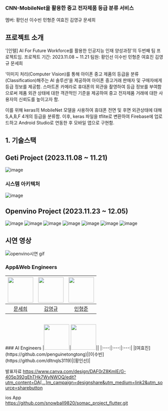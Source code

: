 ### CNN-MobileNet을 활용한 중고 전자제품 등급 분류 서비스 
멤버: 황인선 이수빈 민형준 여효진 김영규 문세희
## 프로젝트 소개

'[인텔] AI For Future Workforce를 활용한 인공지능 인재 양성과정'의 두번째 팀 프로젝트임.
프로젝트 기간: 2023.11.08 ~ 11.21
팀원: 황인선 이수빈 민형준 여효진 김영규 문세희

‘이미지 처리(Computer Vision)를 통해 아이폰 중고 제품의 등급을 분류(Classification)해주는 AI 솔루션’을 제공하여 아이폰 중고거래 판매자 및 구매자에게 등급 정보를 제공함.
스마트폰 카메라로 휴대폰의 외관을 촬영하여 등급 정보를 부여함으로써 제품 외관 상태에 대한 객관적인 기준을 제공하여 중고 전자제품 거래에 대한 사용자의 신뢰도를 높이고자 함.

이를 위해 keras의 MobileNet 모델을 사용하여 휴대폰 전면 및 후면 외관상태에 대해 S,A,B,F 4개의 등급을 분류함. 이후, keras 파일을 tflite로 변환하여 Firebase에 업로드하고 Android Studio로 연동한 후 모바일 앱으로 구현함.

## 1. 기술스택

## Geti Project (2023.11.08 ~ 11.21)
![image](https://github.com/narang-geti/geti-project-naranggeti/assets/124758100/25a09a5b-76d0-4ca9-93e0-1d2312cae734)

### 시스템 아키텍처
![image](https://github.com/narang-geti/geti-project-naranggeti/assets/124758100/1d5f02c7-7334-4336-b190-eeac3f0b240c)

## Openvino Project (2023.11.23 ~ 12.05)
![image](https://github.com/narang-geti/geti-project-naranggeti/assets/124758100/f4882427-5da1-4622-a5b4-42348d942345)
![image](https://github.com/narang-geti/geti-project-naranggeti/assets/124758100/f61f50df-346d-4a04-b82a-0bf399e17761)
![image](https://github.com/narang-geti/geti-project-naranggeti/assets/124758100/aa3c7538-0618-499a-9746-8d56ee7c1f99)
![image](https://github.com/narang-geti/geti-project-naranggeti/assets/124758100/0b54359b-942e-4838-a236-e4aebef16b13)
![image](https://github.com/narang-geti/geti-project-naranggeti/assets/124758100/ddb6099a-70a3-4c33-a7e4-12bd954e1a74)
![image](https://github.com/narang-geti/geti-project-naranggeti/assets/124758100/c36a2d28-52a2-4e17-9756-10d8f8e81ea6)
![image](https://github.com/narang-geti/geti-project-naranggeti/assets/124758100/70be4b1a-4ac8-4fd0-9a5a-3efed6f8e743)

## 시연 영상
![openvino시연 gif](https://github.com/narang-geti/geti-project-naranggeti/assets/124758100/20efee7e-0260-4dee-a977-4520ac8ccf94)

### App&Web Engineers
|<img src="https://avatars.githubusercontent.com/u/124758100?v=4" width="80">|<img src="https://avatars.githubusercontent.com/u/139526120?v=4"  width="80">|<img src="https://avatars.githubusercontent.com/u/139526041?v=4" width="80">|
|:---:|:---:|:---:|
|[문세희](https://github.com/snowball9820)|[김영규](https://github.com/CaptinJackLeader)|[민형준](https://github.com/xax219)|
  <br>
### AI Engineers
|<img src="https://avatars.githubusercontent.com/u/139525853?v=4" width="80">|<img src="https://avatars.githubusercontent.com/u/139526149?v=4"  width="80">|<img src="">|
|:---:|:---:|:---:|
|[여효진](https://github.com/penguinetongtong)|[이수빈](https://github.com/dltnqls3119)|[황인선]|
  <br>


발표자료
https://www.canva.com/design/DAF0rZ8KmlE/G-405p392gEhTHk7WyNWOQ/edit?utm_content=DA[…]m_campaign=designshare&utm_medium=link2&utm_source=sharebutton  

ios App    
https://github.com/snowball9820/somac_project_flutter.git






